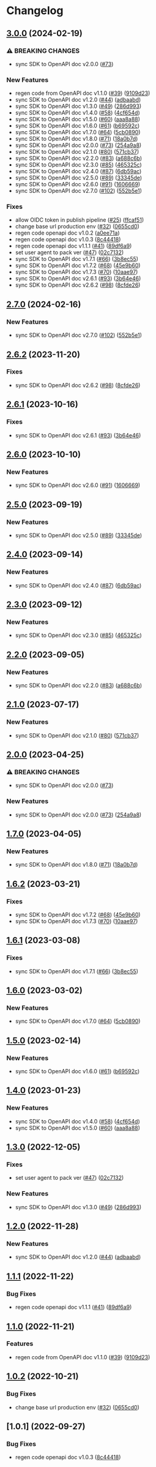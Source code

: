 # Changelog

## [3.0.0](https://github.com/MissLov3ly/circle-nodejs-sdk/compare/v2.7.0...v3.0.0) (2024-02-19)


### ⚠ BREAKING CHANGES

* sync SDK to OpenAPI doc v2.0.0 ([#73](https://github.com/MissLov3ly/circle-nodejs-sdk/issues/73))

### New Features

* regen code from OpenAPI doc v1.1.0 ([#39](https://github.com/MissLov3ly/circle-nodejs-sdk/issues/39)) ([9109d23](https://github.com/MissLov3ly/circle-nodejs-sdk/commit/9109d23ca486e46aa9962cb215ff3ffa339aa3dd))
* sync SDK to OpenAPI doc v1.2.0 ([#44](https://github.com/MissLov3ly/circle-nodejs-sdk/issues/44)) ([adbaabd](https://github.com/MissLov3ly/circle-nodejs-sdk/commit/adbaabd3e81aad197cc18cdfd44db94fe034b97b))
* sync SDK to OpenAPI doc v1.3.0 ([#49](https://github.com/MissLov3ly/circle-nodejs-sdk/issues/49)) ([286d993](https://github.com/MissLov3ly/circle-nodejs-sdk/commit/286d9932328c64bb6b1c707d9e94446ae2b52f7b))
* sync SDK to OpenAPI doc v1.4.0 ([#58](https://github.com/MissLov3ly/circle-nodejs-sdk/issues/58)) ([4cf654d](https://github.com/MissLov3ly/circle-nodejs-sdk/commit/4cf654dfb88ab7b932896cbea4d793857c74361d))
* sync SDK to OpenAPI doc v1.5.0 ([#60](https://github.com/MissLov3ly/circle-nodejs-sdk/issues/60)) ([aaa8a88](https://github.com/MissLov3ly/circle-nodejs-sdk/commit/aaa8a88f85a8c09912f8f7ce8a29f8976b8c4efe))
* sync SDK to OpenAPI doc v1.6.0 ([#61](https://github.com/MissLov3ly/circle-nodejs-sdk/issues/61)) ([b69592c](https://github.com/MissLov3ly/circle-nodejs-sdk/commit/b69592c07d29090589513162b689227ed2787c64))
* sync SDK to OpenAPI doc v1.7.0 ([#64](https://github.com/MissLov3ly/circle-nodejs-sdk/issues/64)) ([5cb0890](https://github.com/MissLov3ly/circle-nodejs-sdk/commit/5cb0890bbddbf52b95f230d7c644f6e9c56a9463))
* sync SDK to OpenAPI doc v1.8.0 ([#71](https://github.com/MissLov3ly/circle-nodejs-sdk/issues/71)) ([18a0b7d](https://github.com/MissLov3ly/circle-nodejs-sdk/commit/18a0b7dfd01cfdbeee51114d9d1d6187cf72cad3))
* sync SDK to OpenAPI doc v2.0.0 ([#73](https://github.com/MissLov3ly/circle-nodejs-sdk/issues/73)) ([254a9a8](https://github.com/MissLov3ly/circle-nodejs-sdk/commit/254a9a83cc5e8fcc67b72605838c2b67e3b089ce))
* sync SDK to OpenAPI doc v2.1.0 ([#80](https://github.com/MissLov3ly/circle-nodejs-sdk/issues/80)) ([571cb37](https://github.com/MissLov3ly/circle-nodejs-sdk/commit/571cb37577218cd0d1e6416f32884058128f357f))
* sync SDK to OpenAPI doc v2.2.0 ([#83](https://github.com/MissLov3ly/circle-nodejs-sdk/issues/83)) ([a688c6b](https://github.com/MissLov3ly/circle-nodejs-sdk/commit/a688c6bccb4c93f5ff6ed61054c8d71ef7633fc4))
* sync SDK to OpenAPI doc v2.3.0 ([#85](https://github.com/MissLov3ly/circle-nodejs-sdk/issues/85)) ([465325c](https://github.com/MissLov3ly/circle-nodejs-sdk/commit/465325c259defcbcf1497780a7321129e1910593))
* sync SDK to OpenAPI doc v2.4.0 ([#87](https://github.com/MissLov3ly/circle-nodejs-sdk/issues/87)) ([6db59ac](https://github.com/MissLov3ly/circle-nodejs-sdk/commit/6db59ac34ca36247d8bbf4dbbedc83642ef98019))
* sync SDK to OpenAPI doc v2.5.0 ([#89](https://github.com/MissLov3ly/circle-nodejs-sdk/issues/89)) ([33345de](https://github.com/MissLov3ly/circle-nodejs-sdk/commit/33345de00857f3e29ff59ddea763feb1ef4f278b))
* sync SDK to OpenAPI doc v2.6.0 ([#91](https://github.com/MissLov3ly/circle-nodejs-sdk/issues/91)) ([1606669](https://github.com/MissLov3ly/circle-nodejs-sdk/commit/16066697eaa807c3e9e0d8a7be484fb1c6fea270))
* sync SDK to OpenAPI doc v2.7.0 ([#102](https://github.com/MissLov3ly/circle-nodejs-sdk/issues/102)) ([552b5e1](https://github.com/MissLov3ly/circle-nodejs-sdk/commit/552b5e13677f19c9b92c5c871532d5315e93478d))


### Fixes

* allow OIDC token in publish pipeline ([#25](https://github.com/MissLov3ly/circle-nodejs-sdk/issues/25)) ([ffcaf51](https://github.com/MissLov3ly/circle-nodejs-sdk/commit/ffcaf5123b4c6819faa0e3a4ca1e440bfead4161))
* change base url production env ([#32](https://github.com/MissLov3ly/circle-nodejs-sdk/issues/32)) ([0655cd0](https://github.com/MissLov3ly/circle-nodejs-sdk/commit/0655cd023162822f4cd0386f7c70160e17fe1651))
* regen code openapi doc v1.0.2 ([a0ee71a](https://github.com/MissLov3ly/circle-nodejs-sdk/commit/a0ee71a339088b9421588e01dd03fbf695b9ef4b))
* regen code openapi doc v1.0.3 ([8c44418](https://github.com/MissLov3ly/circle-nodejs-sdk/commit/8c44418fb644ab5ce54f293498893667b69063b2))
* regen code openapi doc v1.1.1 ([#41](https://github.com/MissLov3ly/circle-nodejs-sdk/issues/41)) ([89df6a9](https://github.com/MissLov3ly/circle-nodejs-sdk/commit/89df6a99d479603382ac884c0c34e316ae1e2085))
* set user agent to pack ver ([#47](https://github.com/MissLov3ly/circle-nodejs-sdk/issues/47)) ([02c7132](https://github.com/MissLov3ly/circle-nodejs-sdk/commit/02c71320b4719b9d36ba2dd65693a75756ea3303))
* sync SDK to OpenAPI doc v1.7.1 ([#66](https://github.com/MissLov3ly/circle-nodejs-sdk/issues/66)) ([3b8ec55](https://github.com/MissLov3ly/circle-nodejs-sdk/commit/3b8ec556ee4a2e813fb8fa37a59bc8c917f21565))
* sync SDK to OpenAPI doc v1.7.2 ([#68](https://github.com/MissLov3ly/circle-nodejs-sdk/issues/68)) ([45e9b60](https://github.com/MissLov3ly/circle-nodejs-sdk/commit/45e9b6042f64332714b88001ad749bde63b898e8))
* sync SDK to OpenAPI doc v1.7.3 ([#70](https://github.com/MissLov3ly/circle-nodejs-sdk/issues/70)) ([10aae97](https://github.com/MissLov3ly/circle-nodejs-sdk/commit/10aae978f2502d270d5c49f5f860a9dd2a4d8753))
* sync SDK to OpenAPI doc v2.6.1 ([#93](https://github.com/MissLov3ly/circle-nodejs-sdk/issues/93)) ([3b64e46](https://github.com/MissLov3ly/circle-nodejs-sdk/commit/3b64e4636d8aa8fc90c29adfa217179db67693da))
* sync SDK to OpenAPI doc v2.6.2 ([#98](https://github.com/MissLov3ly/circle-nodejs-sdk/issues/98)) ([8cfde26](https://github.com/MissLov3ly/circle-nodejs-sdk/commit/8cfde2661fc89e9aeb88c1dd6ce5d83ec281e106))

## [2.7.0](https://github.com/circlefin/circle-nodejs-sdk/compare/v2.6.2...v2.7.0) (2024-02-16)


### New Features

* sync SDK to OpenAPI doc v2.7.0 ([#102](https://github.com/circlefin/circle-nodejs-sdk/issues/102)) ([552b5e1](https://github.com/circlefin/circle-nodejs-sdk/commit/552b5e13677f19c9b92c5c871532d5315e93478d))

## [2.6.2](https://github.com/circlefin/circle-nodejs-sdk/compare/v2.6.1...v2.6.2) (2023-11-20)


### Fixes

* sync SDK to OpenAPI doc v2.6.2 ([#98](https://github.com/circlefin/circle-nodejs-sdk/issues/98)) ([8cfde26](https://github.com/circlefin/circle-nodejs-sdk/commit/8cfde2661fc89e9aeb88c1dd6ce5d83ec281e106))

## [2.6.1](https://github.com/circlefin/circle-nodejs-sdk/compare/v2.6.0...v2.6.1) (2023-10-16)


### Fixes

* sync SDK to OpenAPI doc v2.6.1 ([#93](https://github.com/circlefin/circle-nodejs-sdk/issues/93)) ([3b64e46](https://github.com/circlefin/circle-nodejs-sdk/commit/3b64e4636d8aa8fc90c29adfa217179db67693da))

## [2.6.0](https://github.com/circlefin/circle-nodejs-sdk/compare/v2.5.0...v2.6.0) (2023-10-10)


### New Features

* sync SDK to OpenAPI doc v2.6.0 ([#91](https://github.com/circlefin/circle-nodejs-sdk/issues/91)) ([1606669](https://github.com/circlefin/circle-nodejs-sdk/commit/16066697eaa807c3e9e0d8a7be484fb1c6fea270))

## [2.5.0](https://github.com/circlefin/circle-nodejs-sdk/compare/v2.4.0...v2.5.0) (2023-09-19)


### New Features

* sync SDK to OpenAPI doc v2.5.0 ([#89](https://github.com/circlefin/circle-nodejs-sdk/issues/89)) ([33345de](https://github.com/circlefin/circle-nodejs-sdk/commit/33345de00857f3e29ff59ddea763feb1ef4f278b))

## [2.4.0](https://github.com/circlefin/circle-nodejs-sdk/compare/v2.3.0...v2.4.0) (2023-09-14)


### New Features

* sync SDK to OpenAPI doc v2.4.0 ([#87](https://github.com/circlefin/circle-nodejs-sdk/issues/87)) ([6db59ac](https://github.com/circlefin/circle-nodejs-sdk/commit/6db59ac34ca36247d8bbf4dbbedc83642ef98019))

## [2.3.0](https://github.com/circlefin/circle-nodejs-sdk/compare/v2.2.0...v2.3.0) (2023-09-12)


### New Features

* sync SDK to OpenAPI doc v2.3.0 ([#85](https://github.com/circlefin/circle-nodejs-sdk/issues/85)) ([465325c](https://github.com/circlefin/circle-nodejs-sdk/commit/465325c259defcbcf1497780a7321129e1910593))

## [2.2.0](https://github.com/circlefin/circle-nodejs-sdk/compare/v2.1.0...v2.2.0) (2023-09-05)


### New Features

* sync SDK to OpenAPI doc v2.2.0 ([#83](https://github.com/circlefin/circle-nodejs-sdk/issues/83)) ([a688c6b](https://github.com/circlefin/circle-nodejs-sdk/commit/a688c6bccb4c93f5ff6ed61054c8d71ef7633fc4))

## [2.1.0](https://github.com/circlefin/circle-nodejs-sdk/compare/v2.0.0...v2.1.0) (2023-07-17)


### New Features

* sync SDK to OpenAPI doc v2.1.0 ([#80](https://github.com/circlefin/circle-nodejs-sdk/issues/80)) ([571cb37](https://github.com/circlefin/circle-nodejs-sdk/commit/571cb37577218cd0d1e6416f32884058128f357f))

## [2.0.0](https://github.com/circlefin/circle-nodejs-sdk/compare/v1.7.0...v2.0.0) (2023-04-25)


### ⚠ BREAKING CHANGES

* sync SDK to OpenAPI doc v2.0.0 ([#73](https://github.com/circlefin/circle-nodejs-sdk/issues/73))

### New Features

* sync SDK to OpenAPI doc v2.0.0 ([#73](https://github.com/circlefin/circle-nodejs-sdk/issues/73)) ([254a9a8](https://github.com/circlefin/circle-nodejs-sdk/commit/254a9a83cc5e8fcc67b72605838c2b67e3b089ce))

## [1.7.0](https://github.com/circlefin/circle-nodejs-sdk/compare/v1.6.2...v1.7.0) (2023-04-05)


### New Features

* sync SDK to OpenAPI doc v1.8.0 ([#71](https://github.com/circlefin/circle-nodejs-sdk/issues/71)) ([18a0b7d](https://github.com/circlefin/circle-nodejs-sdk/commit/18a0b7dfd01cfdbeee51114d9d1d6187cf72cad3))

## [1.6.2](https://github.com/circlefin/circle-nodejs-sdk/compare/v1.6.1...v1.6.2) (2023-03-21)


### Fixes

* sync SDK to OpenAPI doc v1.7.2 ([#68](https://github.com/circlefin/circle-nodejs-sdk/issues/68)) ([45e9b60](https://github.com/circlefin/circle-nodejs-sdk/commit/45e9b6042f64332714b88001ad749bde63b898e8))
* sync SDK to OpenAPI doc v1.7.3 ([#70](https://github.com/circlefin/circle-nodejs-sdk/issues/70)) ([10aae97](https://github.com/circlefin/circle-nodejs-sdk/commit/10aae978f2502d270d5c49f5f860a9dd2a4d8753))

## [1.6.1](https://github.com/circlefin/circle-nodejs-sdk/compare/v1.6.0...v1.6.1) (2023-03-08)


### Fixes

* sync SDK to OpenAPI doc v1.7.1 ([#66](https://github.com/circlefin/circle-nodejs-sdk/issues/66)) ([3b8ec55](https://github.com/circlefin/circle-nodejs-sdk/commit/3b8ec556ee4a2e813fb8fa37a59bc8c917f21565))

## [1.6.0](https://github.com/circlefin/circle-nodejs-sdk/compare/v1.5.0...v1.6.0) (2023-03-02)


### New Features

* sync SDK to OpenAPI doc v1.7.0 ([#64](https://github.com/circlefin/circle-nodejs-sdk/issues/64)) ([5cb0890](https://github.com/circlefin/circle-nodejs-sdk/commit/5cb0890bbddbf52b95f230d7c644f6e9c56a9463))

## [1.5.0](https://github.com/circlefin/circle-nodejs-sdk/compare/v1.4.0...v1.5.0) (2023-02-14)


### New Features

* sync SDK to OpenAPI doc v1.6.0 ([#61](https://github.com/circlefin/circle-nodejs-sdk/issues/61)) ([b69592c](https://github.com/circlefin/circle-nodejs-sdk/commit/b69592c07d29090589513162b689227ed2787c64))

## [1.4.0](https://github.com/circlefin/circle-nodejs-sdk/compare/v1.3.0...v1.4.0) (2023-01-23)


### New Features

* sync SDK to OpenAPI doc v1.4.0 ([#58](https://github.com/circlefin/circle-nodejs-sdk/issues/58)) ([4cf654d](https://github.com/circlefin/circle-nodejs-sdk/commit/4cf654dfb88ab7b932896cbea4d793857c74361d))
* sync SDK to OpenAPI doc v1.5.0 ([#60](https://github.com/circlefin/circle-nodejs-sdk/issues/60)) ([aaa8a88](https://github.com/circlefin/circle-nodejs-sdk/commit/aaa8a88f85a8c09912f8f7ce8a29f8976b8c4efe))

## [1.3.0](https://github.com/circlefin/circle-nodejs-sdk/compare/v1.2.0...v1.3.0) (2022-12-05)


### Fixes

* set user agent to pack ver ([#47](https://github.com/circlefin/circle-nodejs-sdk/issues/47)) ([02c7132](https://github.com/circlefin/circle-nodejs-sdk/commit/02c71320b4719b9d36ba2dd65693a75756ea3303))


### New Features

* sync SDK to OpenAPI doc v1.3.0 ([#49](https://github.com/circlefin/circle-nodejs-sdk/issues/49)) ([286d993](https://github.com/circlefin/circle-nodejs-sdk/commit/286d9932328c64bb6b1c707d9e94446ae2b52f7b))

## [1.2.0](https://github.com/circlefin/circle-nodejs-sdk/compare/v1.1.1...v1.2.0) (2022-11-28)


### New Features

* sync SDK to OpenAPI doc v1.2.0 ([#44](https://github.com/circlefin/circle-nodejs-sdk/issues/44)) ([adbaabd](https://github.com/circlefin/circle-nodejs-sdk/commit/adbaabd3e81aad197cc18cdfd44db94fe034b97b))

## [1.1.1](https://github.com/circlefin/circle-nodejs-sdk/compare/v1.1.0...v1.1.1) (2022-11-22)


### Bug Fixes

* regen code openapi doc v1.1.1 ([#41](https://github.com/circlefin/circle-nodejs-sdk/issues/41)) ([89df6a9](https://github.com/circlefin/circle-nodejs-sdk/commit/89df6a99d479603382ac884c0c34e316ae1e2085))

## [1.1.0](https://github.com/circlefin/circle-nodejs-sdk/compare/v1.0.2...v1.1.0) (2022-11-21)


### Features

* regen code from OpenAPI doc v1.1.0 ([#39](https://github.com/circlefin/circle-nodejs-sdk/issues/39)) ([9109d23](https://github.com/circlefin/circle-nodejs-sdk/commit/9109d23ca486e46aa9962cb215ff3ffa339aa3dd))

## [1.0.2](https://github.com/circlefin/circle-nodejs-sdk/compare/v1.0.1...v1.0.2) (2022-10-21)


### Bug Fixes

* change base url production env ([#32](https://github.com/circlefin/circle-nodejs-sdk/issues/32)) ([0655cd0](https://github.com/circlefin/circle-nodejs-sdk/commit/0655cd023162822f4cd0386f7c70160e17fe1651))

## [1.0.1] (2022-09-27)


### Bug Fixes

* regen code openapi doc v1.0.3 ([8c44418](https://github.com/circlefin/circle-nodejs-sdk/commit/8c44418fb644ab5ce54f293498893667b69063b2))
